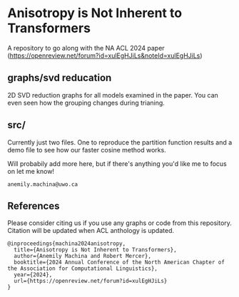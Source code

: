# Anisotropy is Not Inherent to Transformers

A repository to go along with the NA ACL 2024 paper (https://openreview.net/forum?id=xulEgHJiLs&noteId=xulEgHJiLs)

## graphs/svd reducation

2D SVD reduction graphs for all models examined in the paper. You can even seen how the grouping changes during trianing.

## src/

Currently just two files. One to reproduce the partition function results and a demo file to see how our faster cosine method works.

Will probabily add more here, but if there's anything you'd like me to focus on let me know! 

```
anemily.machina@uwo.ca
```

## References

Please consider citing us if you use any graphs or code from this repository. Citation will be updated when ACL anthology is updated.

```
@inproceedings{machina2024anisotropy,
  title={Anisotropy is Not Inherent to Transformers},
  author={Anemily Machina and Robert Mercer},
  booktitle={2024 Annual Conference of the North American Chapter of the Association for Computational Linguistics},
  year={2024},
  url={https://openreview.net/forum?id=xulEgHJiLs}
}
```
